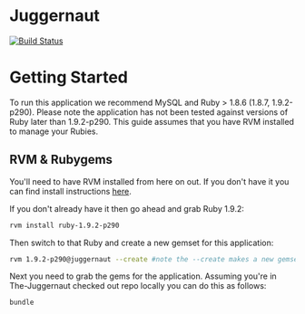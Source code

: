 Juggernaut
================

[![Build Status](https://travis-ci.org/zooniverse/The-Juggernaut.png)](https://travis-ci.org/zooniverse/The-Juggernaut)

# Getting Started

To run this application we recommend MySQL and Ruby > 1.8.6 (1.8.7, 1.9.2-p290). Please note the application has not been tested against versions of Ruby later than 1.9.2-p290. This guide assumes that you have RVM installed to manage your Rubies.

## RVM & Rubygems

You'll need to have RVM installed from here on out. If you don't have it you can find install instructions [here](https://rvm.io/).

If you don't already have it then go ahead and grab Ruby 1.9.2:

```bash
rvm install ruby-1.9.2-p290
```

Then switch to that Ruby and create a new gemset for this application:

```bash
rvm 1.9.2-p290@juggernaut --create #note the --create makes a new gemset if you don't already have one.
```

Next you need to grab the gems for the application. Assuming you're in The-Juggernaut checked out repo locally you can do this as follows:

```bash
bundle
```



